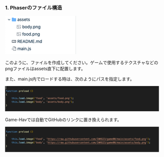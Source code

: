 ### 1. Phaserのファイル構造

![スクリーンショット](./img/sc01.png)

このように、ファイルを作成してください。ゲームで使用するテクスチャなどのpngファイルはassets直下に配置します。

また、main.js内でロードする時は、次のようにパスを指定します。

![スクリーンショット](./img/sc02.png)

Game-Havでは自動でGitHubのリンクに置き換えられます。

![スクリーンショット](./img/sc03.png)

